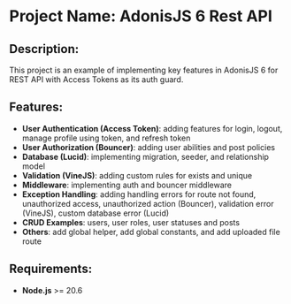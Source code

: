 # Project Name: AdonisJS 6 Rest API

## Description:
This project is an example of implementing key features in AdonisJS 6 for REST API with Access Tokens as its auth guard.

## Features:
- **User Authentication (Access Token)**: adding features for login, logout, manage profile using token, and refresh token
- **User Authorization (Bouncer)**: adding user abilities and post policies
- **Database (Lucid)**: implementing migration, seeder, and relationship model
- **Validation (VineJS)**: adding custom rules for exists and unique
- **Middleware**: implementing auth and bouncer middleware
- **Exception Handling**: adding handling errors for route not found, unauthorized access, unauthorized action (Bouncer), validation error (VineJS), custom database error (Lucid)
- **CRUD Examples**: users, user roles, user statuses and posts
- **Others**: add global helper, add global constants, and add uploaded file route

## Requirements:
- **Node.js** >= 20.6
